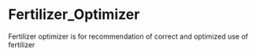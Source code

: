 # Fertilizer_Optimizer
Fertilizer optimizer is for recommendation of correct and optimized use of fertilizer
